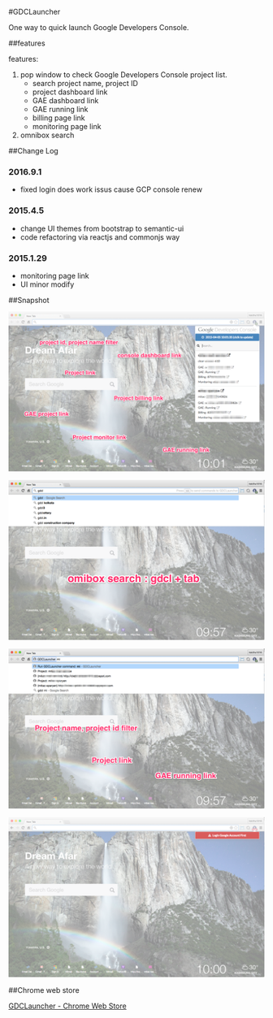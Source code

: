 #GDCLauncher

One way to quick launch Google Developers Console.

##features

features:

1.	pop window to check Google Developers Console project list.
	-	search project name, project ID
	-	project dashboard link
	-	GAE dashboard link
	-	GAE running link
	-	billing page link
	-	monitoring page link
2.	omnibox search

##Change Log

### 2016.9.1

- fixed login does work issus cause GCP console renew

### 2015.4.5

-	change UI themes from bootstrap to semantic-ui
-	code refactoring via reactjs and commonjs way

### 2015.1.29

-	monitoring page link
-	UI minor modify

##Snapshot

![GDCLauncher](description/description2-1.png)

![GDCLauncher](description/description2-2.png)

![GDCLauncher](description/description2-3.png)

![GDCLauncher](description/description2-4.png)

##Chrome web store

[GDCLauncher - Chrome Web Store](https://chrome.google.com/webstore/detail/gdclauncher/bicgkglnnilldakpenngnblekooejnpg)
